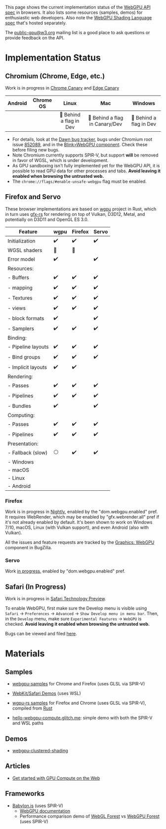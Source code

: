 This page shows the current implementation status of the [WebGPU API spec](https://gpuweb.github.io/gpuweb/) in browsers. It also lists some resources (samples, demos) for enthusiastic web developers. Also note the [WebGPU Shading Language spec](https://gpuweb.github.io/gpuweb/wgsl/) that's hosted separately.

The [public-gpu@w3.org](https://lists.w3.org/Archives/Public/public-gpu/) mailing list is a good place to ask questions or provide feedback on the API.

# Implementation Status

## Chromium (Chrome, Edge, etc.)

Work is in progress in [Chrome Canary](http://chrome.com/canary) and [Edge Canary](https://www.microsoftedgeinsider.com/en-us/download)

| Android  | Chrome OS | Linux | Mac | Windows |
| :------: | :-------: | :---: | :-: | :-----: |
|          |           | 👷 Behind a flag in Dev | 👷 Behind a flag in Canary/Dev | 👷 Behind a flag in Dev |

* For details, look at the
    [Dawn bug tracker](https://crbug.com/dawn),
    bugs under Chromium root issue [852089](https://bugs.chromium.org/p/chromium/issues/detail?id=852089),
    and in the [Blink&gt;WebGPU component](https://bugs.chromium.org/p/chromium/issues/list?q=component:Blink%3EWebGPU).
    Check these before filing new bugs.
* Note Chromium currently supports SPIR-V, but support **will** be removed in favor of WGSL, which is under development.
* As GPU sandboxing isn't fully implemented yet for the WebGPU API, it is possible to read GPU data for other processes and tabs. **Avoid leaving it enabled when browsing the untrusted web.**
* The `chrome://flags/#enable-unsafe-webgpu` flag must be enabled.

## Firefox and Servo

These browser implementations are based on [wgpu](https://github.com/gfx-rs/wgpu) project in Rust, which in turn uses [gfx-rs](https://github.com/gfx-rs/gfx) for rendering on top of Vulkan, D3D12, Metal, and potentially on D3D11 and OpenGL ES 3.0.

| Feature            | wgpu               | Firefox            | Servo              |
| ------------------ | ------------------ | ------------------ | ------------------ |
| Initialization     | :heavy_check_mark: | :heavy_check_mark: | :heavy_check_mark: |
| WGSL shaders       | :construction:     | :construction:     |                    |
| Error model        | :heavy_check_mark: |                    | :heavy_check_mark: |
| Resources:         |                    |                    |                    |
| - Buffers          | :heavy_check_mark: | :heavy_check_mark: | :heavy_check_mark: |
|   - mapping        | :heavy_check_mark: | :heavy_check_mark: | :heavy_check_mark: |
| - Textures         | :heavy_check_mark: | :heavy_check_mark: | :heavy_check_mark: |
|    - views         | :heavy_check_mark: | :heavy_check_mark: | :heavy_check_mark: |
|    - block formats | :heavy_check_mark: |                    | :heavy_check_mark: |
| - Samplers         | :heavy_check_mark: | :heavy_check_mark: | :heavy_check_mark: |
| Binding:           |                    |                    |                    |
| - Pipeline layouts | :heavy_check_mark: | :heavy_check_mark: | :heavy_check_mark: |
| - Bind groups      | :heavy_check_mark: | :heavy_check_mark: | :heavy_check_mark: |
| - Implicit layouts | :heavy_check_mark: | :heavy_check_mark: |                    |
| Rendering:         |                    |                    |                    |
| - Passes           | :heavy_check_mark: | :heavy_check_mark: | :heavy_check_mark: |
| - Pipelines        | :heavy_check_mark: | :heavy_check_mark: | :heavy_check_mark: |
| - Bundles          | :heavy_check_mark: |                    | :heavy_check_mark: |
| Computing:         |                    |                    |                    |
| - Passes           | :heavy_check_mark: | :heavy_check_mark: | :heavy_check_mark: |
| - Pipelines        | :heavy_check_mark: | :heavy_check_mark: | :heavy_check_mark: |
| Presentation:      |                    |                    |                    |
| - Fallback (slow)  | :white_circle:     | :heavy_check_mark: | :heavy_check_mark: |
|  - Windows         |                    |                    |                    |
|  - macOS           |                    |                    |                    |
|  - Linux           |                    |                    |                    |
|  - Android         |                    |                    |                    |

### Firefox

Work is in progress in [Nightly](https://nightly.mozilla.org/), enabled by the "dom.webgpu.enabled" pref. It requires WebRender, which may be enabled by "gfx.webrender.all" pref if it's not already enabled by default. It's been shown to work on Windows 7/10, macOS, Linux (with Vulkan support), and even Android (also with Vulkan).

All the issues and feature requests are tracked by the [Graphics: WebGPU](https://bugzilla.mozilla.org/buglist.cgi?product=Core&component=Graphics%3A%20WebGPU) component in BugZilla.

### Servo

Work [in progress](https://github.com/servo/servo/projects/24), enabled by "dom.webgpu.enabled" pref.

## Safari (In Progress)

Work is in progress in [Safari Technology Preview](https://developer.apple.com/safari/technology-preview/).

To enable WebGPU, first make sure the Develop menu is visible using `Safari` → `Preferences` → `Advanced` → `Show Develop menu in menu bar`. Then, in the `Develop` menu, make sure `Experimental Features` → `WebGPU` is checked. **Avoid leaving it enabled when browsing the untrusted web.**

Bugs can be viewed and filed [here](https://bugs.webkit.org/buglist.cgi?bug_status=UNCONFIRMED&bug_status=NEW&bug_status=ASSIGNED&bug_status=REOPENED&component=WebGPU).

# Materials

## Samples

* [webgpu-samples](https://austineng.github.io/webgpu-samples/) for Chrome and Firefox (uses GLSL via SPIR-V)

* [WebKit/Safari Demos](https://webkit.org/demos/webgpu) (uses WSL)

* [wgpu-rs samples](https://wgpu.rs) for Firefox and Chrome (uses GLSL via SPIR-V), compiled from [Rust](https://github.com/gfx-rs/wgpu-rs)

* [hello-webgpu-compute.glitch.me](https://hello-webgpu-compute.glitch.me): simple demo with both the SPIR-V and WSL paths

## Demos

* [webgpu-clustered-shading](https://github.com/toji/webgpu-clustered-shading)

## Articles

* [Get started with GPU Compute on the Web](https://developers.google.com/web/updates/2019/08/get-started-with-gpu-compute-on-the-web)

## Frameworks

* [Babylon.js](https://www.babylonjs.com/) (uses SPIR-V)
  * [WebGPU documentation](https://doc.babylonjs.com/extensions/webgpu)
  * Performance comparison demo of [WebGL Forest](https://www.babylonjs.com/Demos/WebGPU/forestWebGL.html) vs [WebGPU Forest](https://www.babylonjs.com/Demos/WebGPU/forestWebGPU.html) (uses SPIR-V)